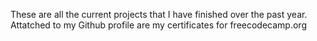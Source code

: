 These are all the current projects that I have finished over the past year. 
Attatched to my Github profile are my certificates for freecodecamp.org
